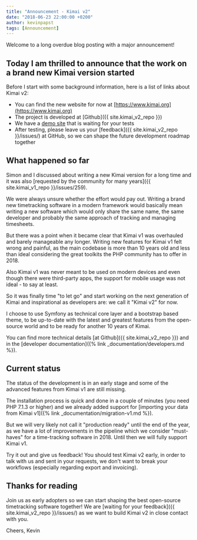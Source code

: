 ```yaml
---
title: "Announcement - Kimai v2"
date: "2018-06-23 22:00:00 +0200"
author: kevinpapst
tags: [Announcement]
---
```


Welcome to a long overdue blog posting with a major announcement!

## Today I am thrilled to announce that the work on a brand new Kimai version started

Before I start with some background information, here is a list of links about Kimai v2:

- You can find the new website for now at [https://www.kimai.org](https://www.kimai.org)
- The project is developed at [Github]({{ site.kimai_v2_repo }})
- We have a [demo site](https://www.kimai.org/demo/) that is waiting for your tests
- After testing, please leave us your [feedback]({{ site.kimai_v2_repo }}/issues/) at GitHub, 
so we can shape the future development roadmap together

## What happened so far

Simon and I discussed about writing a new Kimai version for a long time and it was also 
[requested by the community for many years]({{ site.kimai_v1_repo }}/issues/259).

We were always unsure whether the effort would pay out. Writing a brand new timetracking software in a modern framework would 
basically mean writing a new software which would only share the same name, the same developer and probably the same approach 
of tracking and managing timesheets.

But there was a point when it became clear that Kimai v1 was overhauled and barely manageable any longer. 
Writing new features for Kimai v1 felt wrong and painful, as the main codebase is more than 10 years old and less than ideal 
considering the great toolkits the PHP community has to offer in 2018.

Also Kimai v1 was never meant to be used on modern devices and even though there were third-party apps, 
the support for mobile usage was not ideal - to say at least.

So it was finally time "to let go" and start working on the next generation of Kimai and inspirational as developers are: 
we call it "Kimai v2" for now.

I choose to use Symfony as technical core layer and a bootstrap based theme, to be up-to-date with the latest 
and greatest features from the open-source world and to be ready for another 10 years of Kimai.

You can find more technical details [at Github]({{ site.kimai_v2_repo }}) and in 
the [developer documentation]({% link _documentation/developers.md %}).

## Current status

The status of the development is in an early stage and some of the advanced features from Kimai v1 are still missing.

The installation process is quick and done in a couple of minutes (you need PHP 7.1.3 or higher) and we already added 
support for [importing your data from Kimai v1]({% link _documentation/migration-v1.md %}). 

But we will very likely not call it "production ready" until the end of the year, as we have a lot of improvements 
in the pipeline which we consider "must-haves" for a time-tracking software in 2018. Until then we will fully support Kimai v1.

Try it out and give us feedback! You should test Kimai v2 early, in order to talk with us and sent in your requests, 
we don't want to break your workflows (especially regarding export and invoicing). 

## Thanks for reading

Join us as early adopters so we can start shaping the best open-source timetracking software together!
We are [waiting for your feedback]({{ site.kimai_v2_repo }}/issues/) as we want to build Kimai v2 in close contact with you.

Cheers,
Kevin  
